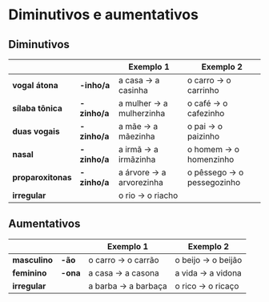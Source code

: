 # Diminutivos e aumentativos

## Diminutivos

||| Exemplo 1 | Exemplo 2|
| -- | -- | -- | -- |
| **vogal átona**   | **-inho/a**  | a casa -> a casinha       | o carro -> o carrinho   |
| **sílaba tônica** | **-zinho/a** | a mulher -> a mulherzinha | o café -> o cafezinho   |
| **duas vogais**   | **-zinho/a** | a mãe -> a mãezinha       | o pai -> o paizinho     |
| **nasal**         | **-zinho/a** | a irmã -> a irmãzinha     | o homem -> o homenzinho |
| **proparoxitonas**| **-zinho/a** | a árvore -> a arvorezinha | o pêssego -> o pessegozinho |
| **irregular**     |              | o rio -> o riacho ||

## Aumentativos

||| Exemplo 1 | Exemplo 2|
| -- | -- | -- | -- |
| **masculino** | **-ão**  | o carro -> o carrão  | o beijo -> o beijão |
| **feminino**  | **-ona** | a casa -> a casona   | a vida -> a vidona  |
| **irregular** |          | a barba -> a barbaça | o rico -> o ricaço  |
